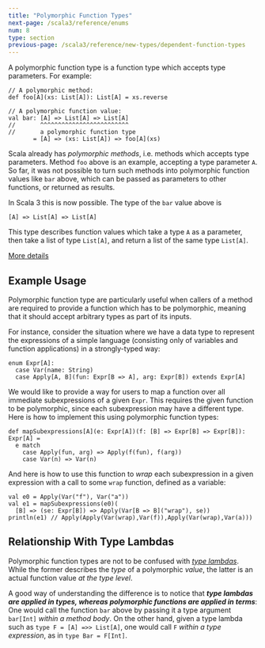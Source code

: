 ```yaml
---
title: "Polymorphic Function Types"
next-page: /scala3/reference/enums
num: 8
type: section
previous-page: /scala3/reference/new-types/dependent-function-types
---
```


<!-- THIS FILE HAS BEEN GENERATED BY SCALADOC PREPROCESSOR. NOTE THAT ANY CHANGES TO THIS FILE CAN BE OVERRIDEN IN THE FUTURE -->

A polymorphic function type is a function type which accepts type parameters.
For example:

<div class="snippet" ><div class="buttons"></div><pre><code class="language-scala"><span id="0" class="" >// A polymorphic method:
</span><span id="1" class="" >def foo[A](xs: List[A]): List[A] = xs.reverse
</span><span id="2" class="" >
</span><span id="3" class="" >// A polymorphic function value:
</span><span id="4" class="" >val bar: [A] =&gt; List[A] =&gt; List[A]
</span><span id="5" class="" >//       ^^^^^^^^^^^^^^^^^^^^^^^^^
</span><span id="6" class="" >//       a polymorphic function type
</span><span id="7" class="" >       = [A] =&gt; (xs: List[A]) =&gt; foo[A](xs)
</span></code></pre></div>

Scala already has _polymorphic methods_, i.e. methods which accepts type parameters.
Method `foo` above is an example, accepting a type parameter `A`.
So far, it
was not possible to turn such methods into polymorphic function values like `bar` above,
which can be passed as parameters to other functions, or returned as results.

In Scala 3 this is now possible. The type of the `bar` value above is

<div class="snippet" ><div class="buttons"></div><pre><code class="language-scala"><span id="0" class="" >[A] =&gt; List[A] =&gt; List[A]
</span></code></pre></div>

This type describes function values which take a type `A` as a parameter,
then take a list of type `List[A]`, and return a list of the same type `List[A]`.

[More details](https://github.com/lampepfl/dotty/pull/4672)

## Example Usage

Polymorphic function type are particularly useful
when callers of a method are required to provide a
function which has to be polymorphic,
meaning that it should accept arbitrary types as part of its inputs.

For instance, consider the situation where we have
a data type to represent the expressions of a simple language
(consisting only of variables and function applications)
in a strongly-typed way:

<div class="snippet" ><div class="buttons"></div><pre><code class="language-scala"><span id="0" class="" >enum Expr[A]:
</span><span id="1" class="" >  case Var(name: String)
</span><span id="2" class="" >  case Apply[A, B](fun: Expr[B =&gt; A], arg: Expr[B]) extends Expr[A]
</span></code></pre></div>

We would like to provide a way for users to map a function
over all immediate subexpressions of a given `Expr`.
This requires the given function to be polymorphic,
since each subexpression may have a different type.
Here is how to implement this using polymorphic function types:

<div class="snippet" ><div class="buttons"></div><pre><code class="language-scala"><span id="0" class="" >def mapSubexpressions[A](e: Expr[A])(f: [B] =&gt; Expr[B] =&gt; Expr[B]): Expr[A] =
</span><span id="1" class="" >  e match
</span><span id="2" class="" >    case Apply(fun, arg) =&gt; Apply(f(fun), f(arg))
</span><span id="3" class="" >    case Var(n) =&gt; Var(n)
</span></code></pre></div>

And here is how to use this function to _wrap_ each subexpression
in a given expression with a call to some `wrap` function,
defined as a variable:

<div class="snippet" ><div class="buttons"></div><pre><code class="language-scala"><span id="0" class="" >val e0 = Apply(Var(&quot;f&quot;), Var(&quot;a&quot;))
</span><span id="1" class="" >val e1 = mapSubexpressions(e0)(
</span><span id="2" class="" >  [B] =&gt; (se: Expr[B]) =&gt; Apply(Var[B =&gt; B](&quot;wrap&quot;), se))
</span><span id="3" class="" >println(e1) // Apply(Apply(Var(wrap),Var(f)),Apply(Var(wrap),Var(a)))
</span></code></pre></div>

## Relationship With Type Lambdas

Polymorphic function types are not to be confused with
[_type lambdas_](type-lambdas.html).
While the former describes the _type_ of a polymorphic _value_,
the latter is an actual function value _at the type level_.

A good way of understanding the difference is to notice that
**_type lambdas are applied in types,
whereas polymorphic functions are applied in terms_**:
One would call the function `bar` above
by passing it a type argument `bar[Int]` _within a method body_.
On the other hand, given a type lambda such as `type F = [A] =>> List[A]`,
one would call `F` _within a type expression_, as in `type Bar = F[Int]`.
